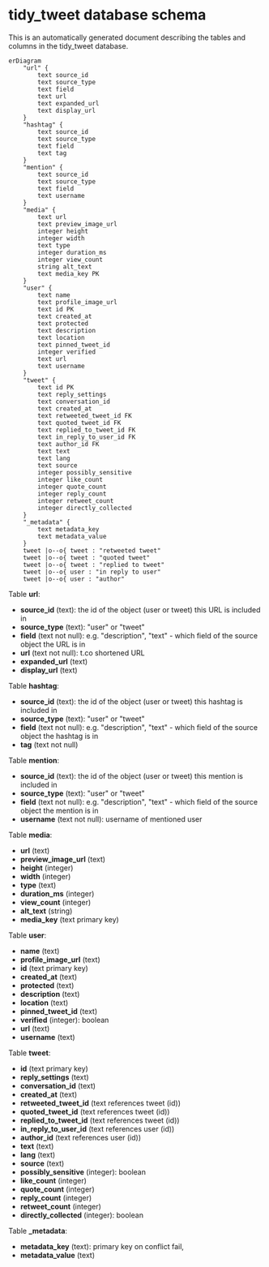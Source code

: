 # tidy_tweet database schema

This is an automatically generated document describing the tables and columns in the tidy_tweet database.

```mermaid
erDiagram
    "url" {
        text source_id
        text source_type
        text field
        text url
        text expanded_url
        text display_url
    }
    "hashtag" {
        text source_id
        text source_type
        text field
        text tag
    }
    "mention" {
        text source_id
        text source_type
        text field
        text username
    }
    "media" {
        text url
        text preview_image_url
        integer height
        integer width
        text type
        integer duration_ms
        integer view_count
        string alt_text
        text media_key PK
    }
    "user" {
        text name
        text profile_image_url
        text id PK
        text created_at
        text protected
        text description
        text location
        text pinned_tweet_id
        integer verified
        text url
        text username
    }
    "tweet" {
        text id PK
        text reply_settings
        text conversation_id
        text created_at
        text retweeted_tweet_id FK
        text quoted_tweet_id FK
        text replied_to_tweet_id FK
        text in_reply_to_user_id FK
        text author_id FK
        text text
        text lang
        text source
        integer possibly_sensitive
        integer like_count
        integer quote_count
        integer reply_count
        integer retweet_count
        integer directly_collected
    }
    "_metadata" {
        text metadata_key
        text metadata_value
    }
    tweet |o--o{ tweet : "retweeted tweet"
    tweet |o--o{ tweet : "quoted tweet"
    tweet |o--o{ tweet : "replied to tweet"
    tweet |o--o{ user : "in reply to user"
    tweet |o--o{ user : "author"
```

Table **url**:
- **source_id** (text): the id of the object (user or tweet) this URL is included in
- **source_type** (text): "user" or "tweet"
- **field** (text not null): e.g. "description", "text" - which field of the source object the URL is in
- **url** (text not null): t.co shortened URL
- **expanded_url** (text)
- **display_url** (text)

Table **hashtag**:
- **source_id** (text): the id of the object (user or tweet) this hashtag is included in
- **source_type** (text): "user" or "tweet"
- **field** (text not null): e.g. "description", "text" - which field of the source object the hashtag is in
- **tag** (text not null)

Table **mention**:
- **source_id** (text): the id of the object (user or tweet) this mention is included in
- **source_type** (text): "user" or "tweet"
- **field** (text not null): e.g. "description", "text" - which field of the source object the mention is in
- **username** (text not null): username of mentioned user

Table **media**:
- **url** (text)
- **preview_image_url** (text)
- **height** (integer)
- **width** (integer)
- **type** (text)
- **duration_ms** (integer)
- **view_count** (integer)
- **alt_text** (string)
- **media_key** (text primary key)

Table **user**:
- **name** (text)
- **profile_image_url** (text)
- **id** (text primary key)
- **created_at** (text)
- **protected** (text)
- **description** (text)
- **location** (text)
- **pinned_tweet_id** (text)
- **verified** (integer): boolean
- **url** (text)
- **username** (text)

Table **tweet**:
- **id** (text primary key)
- **reply_settings** (text)
- **conversation_id** (text)
- **created_at** (text)
- **retweeted_tweet_id** (text references tweet (id))
- **quoted_tweet_id** (text references tweet (id))
- **replied_to_tweet_id** (text references tweet (id))
- **in_reply_to_user_id** (text references user (id))
- **author_id** (text references user (id))
- **text** (text)
- **lang** (text)
- **source** (text)
- **possibly_sensitive** (integer): boolean
- **like_count** (integer)
- **quote_count** (integer)
- **reply_count** (integer)
- **retweet_count** (integer)
- **directly_collected** (integer): boolean

Table **_metadata**:
- **metadata_key** (text): primary key on conflict fail,
- **metadata_value** (text)

